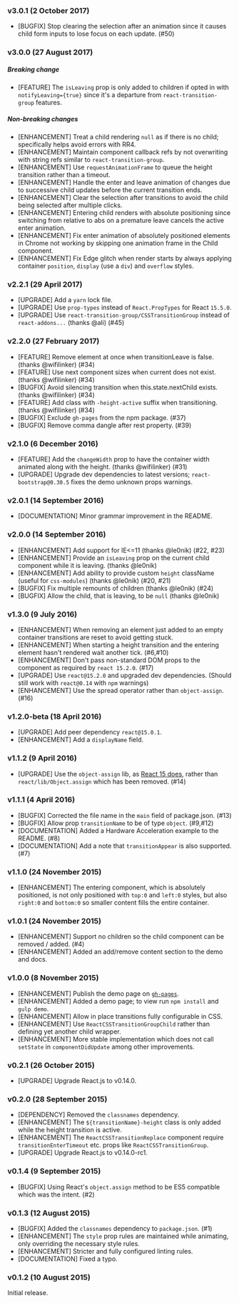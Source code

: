 ### v3.0.1 (2 October 2017)

* [BUGFIX] Stop clearing the selection after an animation since it causes child form inputs to lose focus on each update. (#50)

### v3.0.0 (27 August 2017)

##### Breaking change

* [FEATURE] The `isLeaving` prop is only added to children if opted in with `notifyLeaving={true}` since it's 
            a departure from `react-transition-group` features.

##### Non-breaking changes

* [ENHANCEMENT] Treat a child rendering `null` as if there is no child; specifically helps avoid errors with RR4.
* [ENHANCEMENT] Maintain component callback refs by not overwriting with string refs similar to `react-transition-group`.
* [ENHANCEMENT] Use `requestAnimationFrame` to queue the height transition rather than a timeout.
* [ENHANCEMENT] Handle the enter and leave animation of changes due to successive child updates before the current transition ends.
* [ENHANCEMENT] Clear the selection after transitions to avoid the child being selected after multiple clicks.
* [ENHANCEMENT] Entering child renders with absolute positioning since switching from relative to abs on a premature leave cancels the active enter animation.
* [ENHANCEMENT] Fix enter animation of absolutely positioned elements in Chrome not working by skipping one animation frame in the Child component.
* [ENHANCEMENT] Fix Edge glitch when render starts by always applying container `position`, `display` (use a `div`) and `overflow` styles.

### v2.2.1 (29 April 2017)

* [UPGRADE] Add a `yarn` lock file.
* [UPGRADE] Use `prop-types` instead of `React.PropTypes` for React `15.5.0`.
* [UPGRADE] Use `react-transition-group/CSSTransitionGroup` instead of `react-addons...` (thanks @ali) (#45)

### v2.2.0 (27 February 2017)

* [FEATURE] Remove element at once when transitionLeave is false. (thanks @wifilinker) (#34)
* [FEATURE] Use next component sizes when current does not exist. (thanks @wifilinker) (#34)
* [BUGFIX] Avoid silencing transition when this.state.nextChild exists. (thanks @wifilinker) (#34)
* [FEATURE] Add class with `-height-active` suffix when transitioning. (thanks @wifilinker) (#34)
* [BUGFIX] Exclude `gh-pages` from the npm package. (#37)
* [BUGFIX] Remove comma dangle after rest property. (#39)

### v2.1.0 (6 December 2016)

* [FEATURE] Add the `changeWidth` prop to have the container width animated along with the height. (thanks @wifilinker) (#31)
* [UPGRADE] Upgrade dev dependencies to latest versions; `react-bootstrap@0.30.5` fixes the demo unknown props warnings.

### v2.0.1 (14 September 2016)

* [DOCUMENTATION] Minor grammar improvement in the README.

### v2.0.0 (14 September 2016)

* [ENHANCEMENT] Add support for IE<=11 (thanks @le0nik) (#22, #23)
* [ENHANCEMENT] Provide an `isLeaving` prop on the current child component while it is leaving. (thanks @le0nik)
* [ENHANCEMENT] Add ability to provide custom `height` className (useful for `css-modules`) (thanks @le0nik) (#20, #21)
* [BUGFIX] Fix multiple remounts of children (thanks @le0nik) (#24)
* [BUGFIX] Allow the child, that is leaving, to be `null` (thanks @le0nik)

### v1.3.0 (9 July 2016)

* [ENHANCEMENT] When removing an element just added to an empty container transitions are reset to avoid getting stuck.
* [ENHANCEMENT] When starting a height transition and the entering element hasn't rendered wait another tick. (#6,#10)
* [ENHANCEMENT] Don't pass non-standard DOM props to the component as required by `react 15.2.0`. (#17)
* [UPGRADE] Use `react@15.2.0` and upgraded dev dependencies. (Should still work with `react@0.14` with `npm` warnings)
* [ENHANCEMENT] Use the spread operator rather than `object-assign`. (#16)

### v1.2.0-beta (18 April 2016)

* [UPGRADE] Add peer dependency `react@15.0.1`.
* [ENHANCEMENT] Add a `displayName` field.

### v1.1.2 (9 April 2016)

* [UPGRADE] Use the `object-assign` lib, as [React 15 does](https://github.com/facebook/react/pull/6376), rather
            than `react/lib/Object.assign` which has been removed. (#14)

### v1.1.1 (4 April 2016)

* [BUGFIX] Corrected the file name in the `main` field of package.json. (#13)
* [BUGFIX] Allow prop `transitionName` to be of type `object`. (#9,#12)
* [DOCUMENTATION] Added a Hardware Acceleration example to the README. (#8)
* [DOCUMENTATION] Add a note that `transitionAppear` is also supported. (#7)

### v1.1.0 (24 November 2015)

* [ENHANCEMENT] The entering component, which is absolutely positioned, is not only positioned with `top:0` and `left:0`
                styles, but also `right:0` and `bottom:0` so smaller content fills the entire container.

### v1.0.1 (24 November 2015)

* [ENHANCEMENT] Support no children so the child component can be removed / added. (#4)
* [ENHANCEMENT] Added an add/remove content section to the demo and docs.

### v1.0.0 (8 November 2015)

* [ENHANCEMENT] Publish the demo page on [`gh-pages`](http://marnusw.github.io/react-css-transition-replace/).
* [ENHANCEMENT] Added a demo page; to view run `npm install` and `gulp demo`.
* [ENHANCEMENT] Allow in place transitions fully configurable in CSS.
* [ENHANCEMENT] Use `ReactCSSTransitionGroupChild` rather than defining yet another child wrapper.
* [ENHANCEMENT] More stable implementation which does not call `setState` in `componentDidUpdate` among other improvements.
 
### v0.2.1 (26 October 2015)

* [UPGRADE] Upgrade React.js to v0.14.0.
 
### v0.2.0 (28 September 2015)

* [DEPENDENCY] Removed the `classnames` dependency. 
* [ENHANCEMENT] The `${transitionName}-height` class is only added while the height transition is active.
* [ENHANCEMENT] The `ReactCSSTransitionReplace` component require `transitionEnterTimeout` etc. props like `ReactCSSTransitionGroup`.
* [UPGRADE] Upgrade React.js to v0.14.0-rc1.

### v0.1.4 (9 September 2015)

* [BUGFIX] Using React's `object.assign` method to be ES5 compatible which was the intent. (#2)

### v0.1.3 (12 August 2015)

* [BUGFIX] Added the `classnames` dependency to `package.json`. (#1)
* [ENHANCEMENT] The `style` prop rules are maintained while animating, only overriding the necessary style rules.
* [ENHANCEMENT] Stricter and fully configured linting rules.
* [DOCUMENTATION] Fixed a typo.

### v0.1.2 (10 August 2015)

Initial release.
